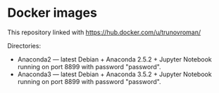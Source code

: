 # Docker images

This repository linked with https://hub.docker.com/u/trunovroman/

Directories:
* Anaconda2 — latest Debian + Anaconda 2.5.2 + Jupyter Notebook running on port 8899 with password "password".
* Anaconda3 — latest Debian + Anaconda 3.5.2 + Jupyter Notebook running on port 8899 with password "password".
